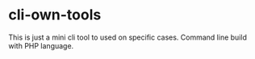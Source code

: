 # cli-own-tools
This is just a mini cli tool to used on specific cases. Command line build with PHP language. 
